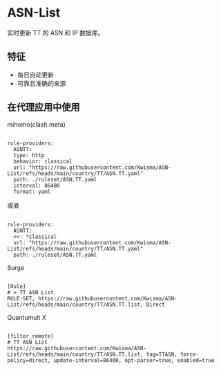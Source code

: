 
# ASN-List
    
实时更新 TT 的 ASN 和 IP 数据库。
    
## 特征
    
- 每日自动更新
- 可靠且准确的来源
    
## 在代理应用中使用
    
mihomo(clash.meta)
   
<pre><code class="language-javascript">
rule-providers:
  ASNTT:
  type: http
  behavior: classical
  url: "https://raw.githubusercontent.com/Kwisma/ASN-List/refs/heads/main/country/TT/ASN.TT.yaml"
  path: ./ruleset/ASN.TT.yaml
  interval: 86400
  format: yaml
</code></pre>

或者

<pre><code class="language-javascript">
rule-providers:
  ASNTT:
  <<: *classical
  url: "https://raw.githubusercontent.com/Kwisma/ASN-List/refs/heads/main/country/TT/ASN.TT.yaml"
  path: ./ruleset/ASN.TT.yaml
</code></pre>
    
Surge
    
<pre><code class="language-javascript">
[Rule]
# > TT ASN List
RULE-SET, https://raw.githubusercontent.com/Kwisma/ASN-List/refs/heads/main/country/TT/ASN.TT.list, Direct
</code></pre>
    
Quantumult X
    
<pre><code class="language-javascript">
[filter_remote]
# TT ASN List
https://raw.githubusercontent.com/Kwisma/ASN-List/refs/heads/main/country/TT/ASN.TT.list, tag=TTASN, force-policy=direct, update-interval=86400, opt-parser=true, enabled=true
</code></pre>
